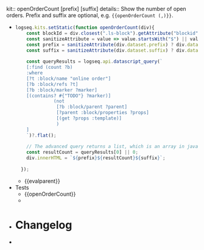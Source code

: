 kit:: openOrderCount [prefix] [suffix]
details:: Show the number of open orders. Prefix and suffix are optional, e.g. `{{openOrderCount (,)}}`.

- ```javascript
  logseq.kits.setStatic(function openOrderCount(div){
      const blockId = div.closest(".ls-block").getAttribute("blockid");
      const sanitizeAttribute = value => value.startsWith("$") || value === "''" ? "" : value;
      const prefix = sanitizeAttribute(div.dataset.prefix) ? div.dataset.prefix : '';
      const suffix = sanitizeAttribute(div.dataset.suffix) ? div.dataset.suffix : '';
      
      const queryResults = logseq.api.datascript_query(`
      [:find (count ?b)
      :where
      [?t :block/name "online order"]
      [?b :block/refs ?t]
      [?b :block/marker ?marker]
      [(contains? #{"TODO"} ?marker)]
                (not 
                 [?b :block/parent ?parent]
                 [?parent :block/properties ?props]
                 [(get ?props :template)]
                 )
      ]
      `)?.flat();
    
      // The advanced query returns a list, which is an array in javascript
      const resultCount = queryResults[0] || 0;
      div.innerHTML = `${prefix}${resultCount}${suffix}`;
      
    });
  
  ```
	- {{evalparent}}
- Tests
	- {{openOrderCount}}
	-
- # Changelog
-
